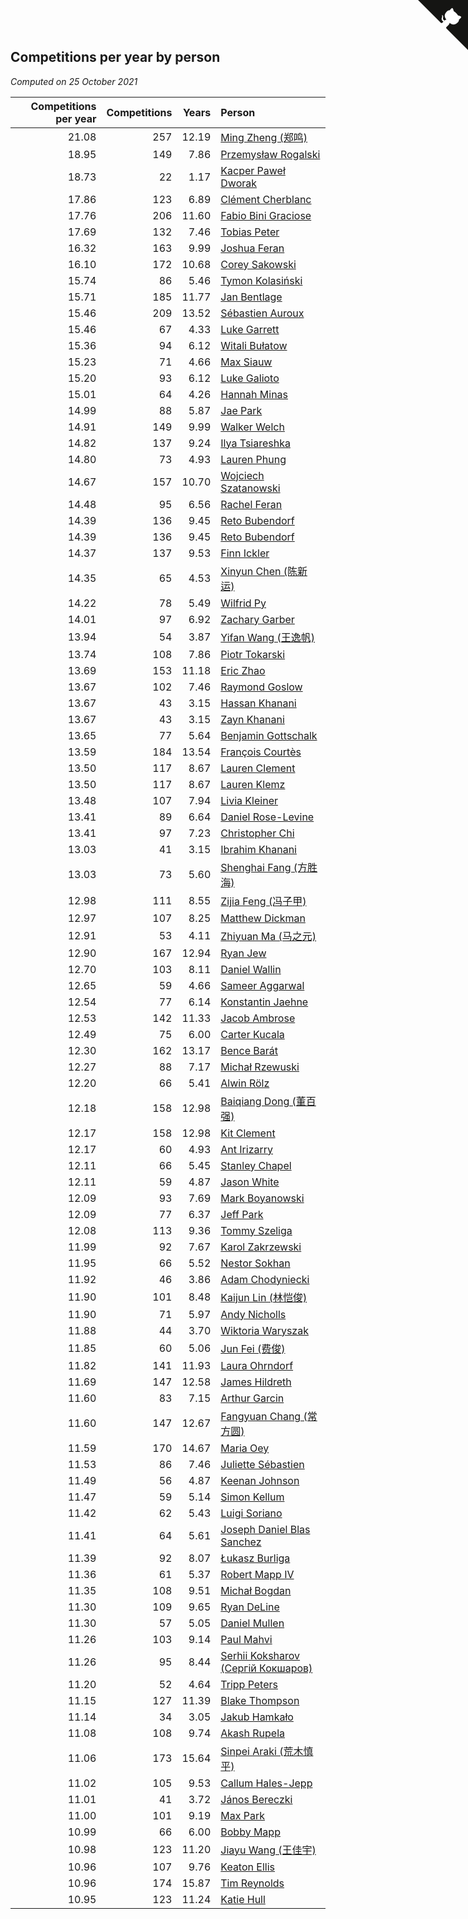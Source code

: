 ## Competitions per year by person

*Computed on 25 October 2021*

| Competitions per year | Competitions | Years | Person |
| ---: | ---: | ---: | :--- |
| 21.08 | 257 | 12.19 | [Ming Zheng (郑鸣)](https://www.worldcubeassociation.org/persons/2009ZHEN11) |
| 18.95 | 149 | 7.86 | [Przemysław Rogalski](https://www.worldcubeassociation.org/persons/2013ROGA02) |
| 18.73 | 22 | 1.17 | [Kacper Paweł Dworak](https://www.worldcubeassociation.org/persons/2020DWOR01) |
| 17.86 | 123 | 6.89 | [Clément Cherblanc](https://www.worldcubeassociation.org/persons/2014CHER05) |
| 17.76 | 206 | 11.60 | [Fabio Bini Graciose](https://www.worldcubeassociation.org/persons/2010GRAC02) |
| 17.69 | 132 | 7.46 | [Tobias Peter](https://www.worldcubeassociation.org/persons/2014PETE03) |
| 16.32 | 163 | 9.99 | [Joshua Feran](https://www.worldcubeassociation.org/persons/2011FERA01) |
| 16.10 | 172 | 10.68 | [Corey Sakowski](https://www.worldcubeassociation.org/persons/2011SAKO01) |
| 15.74 | 86 | 5.46 | [Tymon Kolasiński](https://www.worldcubeassociation.org/persons/2016KOLA02) |
| 15.71 | 185 | 11.77 | [Jan Bentlage](https://www.worldcubeassociation.org/persons/2010BENT01) |
| 15.46 | 209 | 13.52 | [Sébastien Auroux](https://www.worldcubeassociation.org/persons/2008AURO01) |
| 15.46 | 67 | 4.33 | [Luke Garrett](https://www.worldcubeassociation.org/persons/2017GARR05) |
| 15.36 | 94 | 6.12 | [Witali Bułatow](https://www.worldcubeassociation.org/persons/2015BUAT01) |
| 15.23 | 71 | 4.66 | [Max Siauw](https://www.worldcubeassociation.org/persons/2017SIAU02) |
| 15.20 | 93 | 6.12 | [Luke Galioto](https://www.worldcubeassociation.org/persons/2015GALI02) |
| 15.01 | 64 | 4.26 | [Hannah Minas](https://www.worldcubeassociation.org/persons/2017MINA04) |
| 14.99 | 88 | 5.87 | [Jae Park](https://www.worldcubeassociation.org/persons/2015PARK24) |
| 14.91 | 149 | 9.99 | [Walker Welch](https://www.worldcubeassociation.org/persons/2011WELC01) |
| 14.82 | 137 | 9.24 | [Ilya Tsiareshka](https://www.worldcubeassociation.org/persons/2012TERE01) |
| 14.80 | 73 | 4.93 | [Lauren Phung](https://www.worldcubeassociation.org/persons/2016PHUN02) |
| 14.67 | 157 | 10.70 | [Wojciech Szatanowski](https://www.worldcubeassociation.org/persons/2011SZAT01) |
| 14.48 | 95 | 6.56 | [Rachel Feran](https://www.worldcubeassociation.org/persons/2015FERA01) |
| 14.39 | 136 | 9.45 | [Reto Bubendorf](https://www.worldcubeassociation.org/persons/2012BUBE01) |
| 14.39 | 136 | 9.45 | [Reto Bubendorf](https://www.worldcubeassociation.org/persons/2012BUBE01) |
| 14.37 | 137 | 9.53 | [Finn Ickler](https://www.worldcubeassociation.org/persons/2012ICKL01) |
| 14.35 | 65 | 4.53 | [Xinyun Chen (陈新运)](https://www.worldcubeassociation.org/persons/2017CHEN36) |
| 14.22 | 78 | 5.49 | [Wilfrid Py](https://www.worldcubeassociation.org/persons/2016PYWI01) |
| 14.01 | 97 | 6.92 | [Zachary Garber](https://www.worldcubeassociation.org/persons/2014GARB01) |
| 13.94 | 54 | 3.87 | [Yifan Wang (王逸帆)](https://www.worldcubeassociation.org/persons/2017WANY29) |
| 13.74 | 108 | 7.86 | [Piotr Tokarski](https://www.worldcubeassociation.org/persons/2013TOKA01) |
| 13.69 | 153 | 11.18 | [Eric Zhao](https://www.worldcubeassociation.org/persons/2010ZHAO19) |
| 13.67 | 102 | 7.46 | [Raymond Goslow](https://www.worldcubeassociation.org/persons/2014GOSL01) |
| 13.67 | 43 | 3.15 | [Hassan Khanani](https://www.worldcubeassociation.org/persons/2018KHAN26) |
| 13.67 | 43 | 3.15 | [Zayn Khanani](https://www.worldcubeassociation.org/persons/2018KHAN28) |
| 13.65 | 77 | 5.64 | [Benjamin Gottschalk](https://www.worldcubeassociation.org/persons/2016GOTT01) |
| 13.59 | 184 | 13.54 | [François Courtès](https://www.worldcubeassociation.org/persons/2008COUR01) |
| 13.50 | 117 | 8.67 | [Lauren Clement](https://www.worldcubeassociation.org/persons/2013KLEM01) |
| 13.50 | 117 | 8.67 | [Lauren Klemz](https://www.worldcubeassociation.org/persons/2013KLEM01) |
| 13.48 | 107 | 7.94 | [Livia Kleiner](https://www.worldcubeassociation.org/persons/2013KLEI03) |
| 13.41 | 89 | 6.64 | [Daniel Rose-Levine](https://www.worldcubeassociation.org/persons/2015ROSE01) |
| 13.41 | 97 | 7.23 | [Christopher Chi](https://www.worldcubeassociation.org/persons/2014CHIC01) |
| 13.03 | 41 | 3.15 | [Ibrahim Khanani](https://www.worldcubeassociation.org/persons/2018KHAN27) |
| 13.03 | 73 | 5.60 | [Shenghai Fang (方胜海)](https://www.worldcubeassociation.org/persons/2016FANG01) |
| 12.98 | 111 | 8.55 | [Zijia Feng (冯子甲)](https://www.worldcubeassociation.org/persons/2013FENG02) |
| 12.97 | 107 | 8.25 | [Matthew Dickman](https://www.worldcubeassociation.org/persons/2013DICK01) |
| 12.91 | 53 | 4.11 | [Zhiyuan Ma (马之元)](https://www.worldcubeassociation.org/persons/2017MAZH04) |
| 12.90 | 167 | 12.94 | [Ryan Jew](https://www.worldcubeassociation.org/persons/2008JEWR01) |
| 12.70 | 103 | 8.11 | [Daniel Wallin](https://www.worldcubeassociation.org/persons/2013WALL03) |
| 12.65 | 59 | 4.66 | [Sameer Aggarwal](https://www.worldcubeassociation.org/persons/2017AGGA01) |
| 12.54 | 77 | 6.14 | [Konstantin Jaehne](https://www.worldcubeassociation.org/persons/2015JAEH01) |
| 12.53 | 142 | 11.33 | [Jacob Ambrose](https://www.worldcubeassociation.org/persons/2010AMBR01) |
| 12.49 | 75 | 6.00 | [Carter Kucala](https://www.worldcubeassociation.org/persons/2015KUCA01) |
| 12.30 | 162 | 13.17 | [Bence Barát](https://www.worldcubeassociation.org/persons/2008BARA01) |
| 12.27 | 88 | 7.17 | [Michał Rzewuski](https://www.worldcubeassociation.org/persons/2014RZEW01) |
| 12.20 | 66 | 5.41 | [Alwin Rölz](https://www.worldcubeassociation.org/persons/2016ROLZ01) |
| 12.18 | 158 | 12.98 | [Baiqiang Dong (董百强)](https://www.worldcubeassociation.org/persons/2008DONG06) |
| 12.17 | 158 | 12.98 | [Kit Clement](https://www.worldcubeassociation.org/persons/2008CLEM01) |
| 12.17 | 60 | 4.93 | [Ant Irizarry](https://www.worldcubeassociation.org/persons/2016IRIZ02) |
| 12.11 | 66 | 5.45 | [Stanley Chapel](https://www.worldcubeassociation.org/persons/2016CHAP04) |
| 12.11 | 59 | 4.87 | [Jason White](https://www.worldcubeassociation.org/persons/2016WHIT16) |
| 12.09 | 93 | 7.69 | [Mark Boyanowski](https://www.worldcubeassociation.org/persons/2014BOYA01) |
| 12.09 | 77 | 6.37 | [Jeff Park](https://www.worldcubeassociation.org/persons/2015PARK08) |
| 12.08 | 113 | 9.36 | [Tommy Szeliga](https://www.worldcubeassociation.org/persons/2012SZEL01) |
| 11.99 | 92 | 7.67 | [Karol Zakrzewski](https://www.worldcubeassociation.org/persons/2014ZAKR01) |
| 11.95 | 66 | 5.52 | [Nestor Sokhan](https://www.worldcubeassociation.org/persons/2016SOKH01) |
| 11.92 | 46 | 3.86 | [Adam Chodyniecki](https://www.worldcubeassociation.org/persons/2017CHOD02) |
| 11.90 | 101 | 8.48 | [Kaijun Lin (林恺俊)](https://www.worldcubeassociation.org/persons/2013LINK01) |
| 11.90 | 71 | 5.97 | [Andy Nicholls](https://www.worldcubeassociation.org/persons/2015NICH04) |
| 11.88 | 44 | 3.70 | [Wiktoria Waryszak](https://www.worldcubeassociation.org/persons/2018WARY01) |
| 11.85 | 60 | 5.06 | [Jun Fei (费俊)](https://www.worldcubeassociation.org/persons/2016FEIJ02) |
| 11.82 | 141 | 11.93 | [Laura Ohrndorf](https://www.worldcubeassociation.org/persons/2009OHRN01) |
| 11.69 | 147 | 12.58 | [James Hildreth](https://www.worldcubeassociation.org/persons/2009HILD01) |
| 11.60 | 83 | 7.15 | [Arthur Garcin](https://www.worldcubeassociation.org/persons/2014GARC27) |
| 11.60 | 147 | 12.67 | [Fangyuan Chang (常方圆)](https://www.worldcubeassociation.org/persons/2009CHAN04) |
| 11.59 | 170 | 14.67 | [Maria Oey](https://www.worldcubeassociation.org/persons/2007OEYM01) |
| 11.53 | 86 | 7.46 | [Juliette Sébastien](https://www.worldcubeassociation.org/persons/2014SEBA01) |
| 11.49 | 56 | 4.87 | [Keenan Johnson](https://www.worldcubeassociation.org/persons/2016JOHN30) |
| 11.47 | 59 | 5.14 | [Simon Kellum](https://www.worldcubeassociation.org/persons/2016KELL12) |
| 11.42 | 62 | 5.43 | [Luigi Soriano](https://www.worldcubeassociation.org/persons/2016SORI04) |
| 11.41 | 64 | 5.61 | [Joseph Daniel Blas Sanchez](https://www.worldcubeassociation.org/persons/2016SANC08) |
| 11.39 | 92 | 8.07 | [Łukasz Burliga](https://www.worldcubeassociation.org/persons/2013BURL01) |
| 11.36 | 61 | 5.37 | [Robert Mapp IV](https://www.worldcubeassociation.org/persons/2016IVRO01) |
| 11.35 | 108 | 9.51 | [Michał Bogdan](https://www.worldcubeassociation.org/persons/2012BOGD01) |
| 11.30 | 109 | 9.65 | [Ryan DeLine](https://www.worldcubeassociation.org/persons/2012DELI01) |
| 11.30 | 57 | 5.05 | [Daniel Mullen](https://www.worldcubeassociation.org/persons/2016MULL04) |
| 11.26 | 103 | 9.14 | [Paul Mahvi](https://www.worldcubeassociation.org/persons/2012MAHV01) |
| 11.26 | 95 | 8.44 | [Serhii Koksharov (Сергій Кокшаров)](https://www.worldcubeassociation.org/persons/2013KOKS01) |
| 11.20 | 52 | 4.64 | [Tripp Peters](https://www.worldcubeassociation.org/persons/2017PETE04) |
| 11.15 | 127 | 11.39 | [Blake Thompson](https://www.worldcubeassociation.org/persons/2010THOM03) |
| 11.14 | 34 | 3.05 | [Jakub Hamkało](https://www.worldcubeassociation.org/persons/2018HAMK01) |
| 11.08 | 108 | 9.74 | [Akash Rupela](https://www.worldcubeassociation.org/persons/2012RUPE01) |
| 11.06 | 173 | 15.64 | [Sinpei Araki (荒木慎平)](https://www.worldcubeassociation.org/persons/2006ARAK01) |
| 11.02 | 105 | 9.53 | [Callum Hales-Jepp](https://www.worldcubeassociation.org/persons/2012HALE01) |
| 11.01 | 41 | 3.72 | [János Bereczki](https://www.worldcubeassociation.org/persons/2018BERE01) |
| 11.00 | 101 | 9.19 | [Max Park](https://www.worldcubeassociation.org/persons/2012PARK03) |
| 10.99 | 66 | 6.00 | [Bobby Mapp](https://www.worldcubeassociation.org/persons/2015MAPP01) |
| 10.98 | 123 | 11.20 | [Jiayu Wang (王佳宇)](https://www.worldcubeassociation.org/persons/2010WANG53) |
| 10.96 | 107 | 9.76 | [Keaton Ellis](https://www.worldcubeassociation.org/persons/2012ELLI01) |
| 10.96 | 174 | 15.87 | [Tim Reynolds](https://www.worldcubeassociation.org/persons/2005REYN01) |
| 10.95 | 123 | 11.24 | [Katie Hull](https://www.worldcubeassociation.org/persons/2010HULL01) |


<a href="https://github.com/jonatanklosko/wca_statistics" class="github-corner" aria-label="View source on Github"><svg width="80" height="80" viewBox="0 0 250 250" style="fill:#151513; color:#fff; position: absolute; top: 0; border: 0; right: 0;" aria-hidden="true"><path d="M0,0 L115,115 L130,115 L142,142 L250,250 L250,0 Z"></path><path d="M128.3,109.0 C113.8,99.7 119.0,89.6 119.0,89.6 C122.0,82.7 120.5,78.6 120.5,78.6 C119.2,72.0 123.4,76.3 123.4,76.3 C127.3,80.9 125.5,87.3 125.5,87.3 C122.9,97.6 130.6,101.9 134.4,103.2" fill="currentColor" style="transform-origin: 130px 106px;" class="octo-arm"></path><path d="M115.0,115.0 C114.9,115.1 118.7,116.5 119.8,115.4 L133.7,101.6 C136.9,99.2 139.9,98.4 142.2,98.6 C133.8,88.0 127.5,74.4 143.8,58.0 C148.5,53.4 154.0,51.2 159.7,51.0 C160.3,49.4 163.2,43.6 171.4,40.1 C171.4,40.1 176.1,42.5 178.8,56.2 C183.1,58.6 187.2,61.8 190.9,65.4 C194.5,69.0 197.7,73.2 200.1,77.6 C213.8,80.2 216.3,84.9 216.3,84.9 C212.7,93.1 206.9,96.0 205.4,96.6 C205.1,102.4 203.0,107.8 198.3,112.5 C181.9,128.9 168.3,122.5 157.7,114.1 C157.9,116.9 156.7,120.9 152.7,124.9 L141.0,136.5 C139.8,137.7 141.6,141.9 141.8,141.8 Z" fill="currentColor" class="octo-body"></path></svg></a><style>.github-corner:hover .octo-arm{animation:octocat-wave 560ms ease-in-out}@keyframes octocat-wave{0%,100%{transform:rotate(0)}20%,60%{transform:rotate(-25deg)}40%,80%{transform:rotate(10deg)}}@media (max-width:500px){.github-corner:hover .octo-arm{animation:none}.github-corner .octo-arm{animation:octocat-wave 560ms ease-in-out}}</style>
